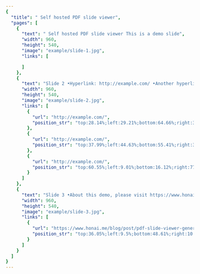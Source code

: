 ```yaml
---
{
  "title": " Self hosted PDF slide viewer",
  "pages": [
    {
      "text": " Self hosted PDF slide viewer This is a demo slide",
      "width": 960,
      "height": 540,
      "image": "example/slide-1.jpg",
      "links": [

      ]
    },
    {
      "text": "Slide 2 •Hyperlink: http://example.com/ •Another hyperlink: click here <- Link on a image",
      "width": 960,
      "height": 540,
      "image": "example/slide-2.jpg",
      "links": [
        {
          "url": "http://example.com/",
          "position_str": "top:28.14%;left:29.21%;bottom:64.66%;right:33.07%;"
        },
        {
          "url": "http://example.com/",
          "position_str": "top:37.99%;left:44.63%;bottom:55.41%;right:38.17%;"
        },
        {
          "url": "http://example.com/",
          "position_str": "top:60.55%;left:9.01%;bottom:16.12%;right:77.87%;"
        }
      ]
    },
    {
      "text": "Slide 3 •About this demo, please visit https://www.honai.me/blog/post/pdf-slide- viewer-generator/",
      "width": 960,
      "height": 540,
      "image": "example/slide-3.jpg",
      "links": [
        {
          "url": "https://www.honai.me/blog/post/pdf-slide-viewer-generator/",
          "position_str": "top:36.05%;left:9.5%;bottom:48.61%;right:10.85%;"
        }
      ]
    }
  ]
}
---
```

